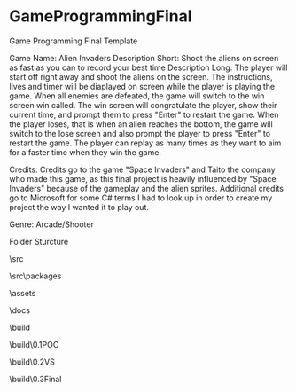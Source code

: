 # GameProgrammingFinal
Game Programming Final Template

Game Name:  Alien Invaders
Description Short:  Shoot the aliens on screen as fast as you can to record your best time
Description Long:  The player will start off right away and shoot the aliens on the screen. The instructions, lives and timer will be diaplayed on screen while the player is playing the game. When all enemies are defeated, the game will switch to the win screen win called. The win screen will congratulate the player, show their current time, and prompt them to press "Enter" to restart the game. When the player loses, that is when an alien reaches the bottom, the game will switch to the lose screen and also prompt the player to press "Enter" to restart the game. The player can replay as many times as they want to aim for a faster time when they win the game.

Credits: Credits go to the game "Space Invaders" and Taito the company who made this game, as this final project is heavily influenced by "Space Invaders" because of the gameplay and the alien sprites. Additional credits go to Microsoft for some C# terms I had to look up in order to create my project the way I wanted it to play out. 

Genre:	Arcade/Shooter


Folder Sturcture

\src

\src\packages

\assets

\docs

\build

\build\0.1POC

\build\0.2VS

\build\0.3Final

